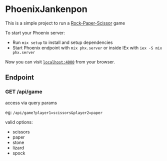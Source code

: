 # PhoenixJankenpon

This is a simple project to run a [Rock-Paper-Scissor](https://fagocitandooplaneta.wordpress.com/2010/10/19/pedra-papel-tesoura-versao-nerd/) game

To start your Phoenix server:

  * Run `mix setup` to install and setup dependencies
  * Start Phoenix endpoint with `mix phx.server` or inside IEx with `iex -S mix phx.server`

Now you can visit [`localhost:4000`](http://localhost:4000) from your browser.


## Endpoint

### GET /api/game
access via query params

eg: `/api/game?player1=scissors&player2=paper`

valid options:
- scissors
- paper
- stone
- lizard
- spock